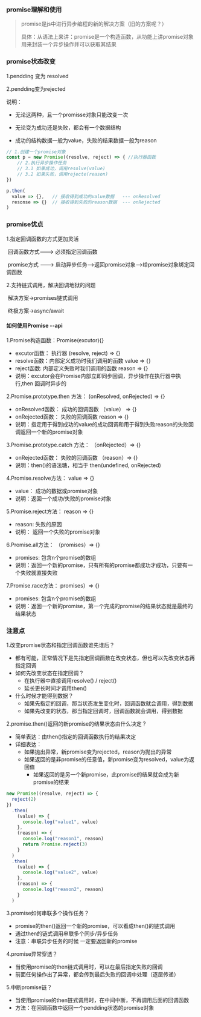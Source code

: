 ### promise理解和使用

> promise是js中进行异步编程的新的解决方案（旧的方案呢？）
>
> 具体：从语法上来讲：promise是一个构造函数，从功能上讲promise对象用来封装一个异步操作并可以获取其结果

### promise状态改变

1.pendding 变为 resolved

2.pendding变为rejected

说明：

* 无论这两种，且一个promisse对象只能改变一次

* 无论变为成功还是失败，都会有一个数据结构
* 成功的结构数据一般为value，失败的结果数据一般为reason



```js
// 1.创建一个promise对象
const p = new Promise((resolve, reject) => { //执行器函数
	// 2.执行异步操作任务
	// 3.1 如果成功，调用resolve(value)
	// 3.2 如果失败，调用rejecte(reason)
})

p.then(
  value => {},   // 接收得到成功的value数据   --- onResolved
  resonse => {}  // 接收得到失败的reason数据  --- onRejected
)
```

### promise优点

1.指定回调函数的方式更加灵活

​	回调函数方式---> 必须指定回调函数

​	promise方式 ---> 启动异步任务-->返回promise对象-->给promise对象绑定回调函数

2.支持链式调用，解决回调地狱的问题

​	解决方案->promises链式调用

​	终极方案->async/await

#### 如何使用Promise --api

1.Promise构造函数：Promise(excutor){}

- excutor函数： 执行器 (resolve, reject) => {}
- resolve函数：内部定义成功时我们调用的函数 value => {}
- reject函数: 内部定义失败时我们调用的函数 reason => {}
- 说明：excutor会在Promise内部立即同步回调，异步操作在执行器中执行,then 回调时异步的

2.Promise.prototype.then 方法： (onResolved, onRejected) => {}

* onResolved函数： 成功的回调函数 （value） => {}
* onRejected函数： 失败的回调函数 reason => {}
* 说明：指定用于得到成功的value的成功回调和用于得到失败reason的失败回调返回一个新的promise对象

3.Promise.prototype.catch 方法： （onRejected）=> {}

* onRejected函数： 失败的回调函数 （reason）=> {}
* 说明：then()的语法糖，相当于 then(undefined, onRejected)

4.Promise.resolve方法： value => {}

* value： 成功的数据或promise对象
* 说明：返回一个成功/失败的promise对象

5.Promise.reject方法： reason => {}

* reason: 失败的原因
* 说明： 返回一个失败的promise对象

6.Promise.all方法： （promises）=> {}  

- promises: 包含n个promise的数组
- 说明：返回一个新的promise，只有所有的promise都成功才成功，只要有一个失败就直接失败

7.Promise.race方法： promises）=> {}  

- promises: 包含n个promise的数组
- 说明：返回一个新的promise，第一个完成的promise的结果状态就是最终的结果状态

### 注意点

1.改变promise状态和指定回调函数谁先谁后？

- 都有可能，正常情况下是先指定回调函数在改变状态，但也可以先改变状态再指定回调
- 如何先改变状态在指定回调？
  - 在执行器中直接调用resolve() / reject()
  - 延长更长时间才调用then()
- 什么时候才能得到数据？
  - 如果先指定的回调，那当状态发生变化时，回调函数就会调用，得到数据
  - 如果先改变的状态，那当指定回调时，回调函数就会调用，得到数据

2.promise.then()返回的新promise的结果状态由什么决定？

- 简单表达：由then()指定的回调函数执行的结果决定
- 详细表达：
  - 如果抛出异常，新promise变为rejected，reason为抛出的异常
  - 如果返回的是非promise的任意值，新promise变为resolved，value为返回值
    - 如果返回的是另一个新promise，此promise的结果就会成为新promise的结果

```js
new Promise((resolve, reject) => {
  reject(2)
})
  .then(
    (value) => {
      console.log("value1", value)
    },
    (reason) => {
      console.log("reason1", reason)
      return Promise.reject(3)
    }
  )
  .then(
    (value) => {
      console.log("value2", value)
    },
    (reason) => {
      console.log("reason2", reason)
    }
  )
```

3.promise如何串联多个操作任务？

- promise的then()返回一个新的promise，可以看成then()的链式调用
- 通过then的链式调用串联多个同步/异步任务
- 注意：串联异步任务的时候 一定要返回新的promise

4.promise异常穿透？

- 当使用promise的then链式调用时，可以在最后指定失败的回调
- 前面任何操作出了异常，都会传到最后失败的回调中处理（逐层传递）

5.中断promise链？

- 当使用promise的then链式调用时，在中间中断，不再调用后面的回调函数
- 方法：在回调函数中返回一个pendding状态的promise对象